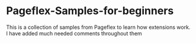 # Pageflex-Samples-for-beginners
This is a collection of samples from Pageflex to learn how extensions work. I have added much needed comments throughout them
